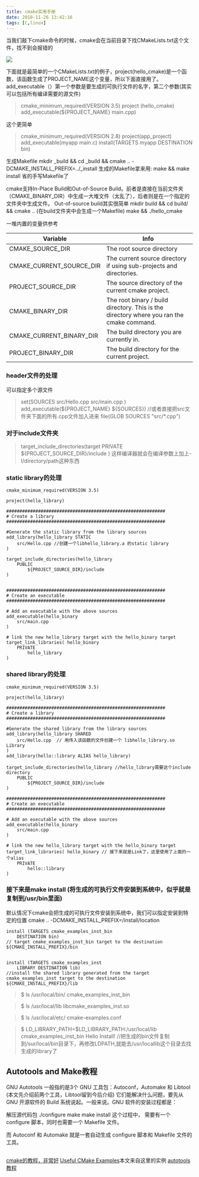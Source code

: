 ```yaml
---
title: cmake实用手册
date: 2018-11-26 13:42:16
tags: [C,linux]
---
```



当我们敲下cmake命令的时候，cmake会在当前目录下找CMakeLists.txt这个文件，找不到会报错的

![](https://www.haldir66.ga/static/imgs/fresh-sparkle-dew-drops-on-red-flower-wallpaper-53861cf580909.jpg)
<!--more-->

下面就是最简单的一个CMakeLists.txt的例子，project(hello_cmake)是一个函数，该函数生成了PROJECT_NAME这个变量，所以下面直接用了。add_executable（）第一个参数是要生成的可执行文件的名字，第二个参数(其实可以包括所有编译需要的源文件)

> cmake_minimum_required(VERSION 3.5)
project (hello_cmake)
add_executable(${PROJECT_NAME} main.cpp)

这个更简单
> cmake_minimum_required(VERSION 2.8)
project(app_project)
add_executable(myapp main.c)
install(TARGETS myapp DESTINATION bin)

生成Makefile
mkdir _build && cd _build && cmake .. -DCMAKE_INSTALL_PREFIX=../_install
生成的Makefile拿来用:
make && make install
省的手写Makefile了

cmake支持In-Place Build和Out-of-Source Build。前者是直接在当前文件夹（CMAKE_BINARY_DIR）中生成一大堆文件（太乱了），后者则是在一个指定的文件夹中生成文件。
Out-of-source build其实很简单
mkdir build && cd build/ && cmake .. (在build文件夹中会生成一个Makefile)
make && ./hello_cmake 


一堆内置的变量供参考

| Variable | Info |
| ------ | ------ |
| CMAKE_SOURCE_DIR | The root source directory |
| CMAKE_CURRENT_SOURCE_DIR | The current source directory if using sub-projects and directories. |
| PROJECT_SOURCE_DIR |The source directory of the current cmake project. |
| CMAKE_BINARY_DIR | The root binary / build directory. This is the directory where you ran the cmake command. |
| CMAKE_CURRENT_BINARY_DIR | The build directory you are currently in. |
| PROJECT_BINARY_DIR | The build directory for the current project. |


### header文件的处理
可以指定多个源文件
> set(SOURCES
    src/Hello.cpp
    src/main.cpp
)
add_executable(${PROJECT_NAME} ${SOURCES})
//或者直接把src文件夹下面的所有.cpp文件加入进来
file(GLOB SOURCES "src/*.cpp")


### 对于include文件夹
> target_include_directories(target
    PRIVATE
        ${PROJECT_SOURCE_DIR}/include
)
这样编译器就会在编译参数上加上-I/directory/path这种东西


### static library的处理
```
cmake_minimum_required(VERSION 3.5)

project(hello_library)

############################################################
# Create a library
############################################################

#Generate the static library from the library sources
add_library(hello_library STATIC 
    src/Hello.cpp //创建一个libhello_library.a 的static library
)

target_include_directories(hello_library
    PUBLIC 
        ${PROJECT_SOURCE_DIR}/include
)


############################################################
# Create an executable
############################################################

# Add an executable with the above sources
add_executable(hello_binary 
    src/main.cpp
)

# link the new hello_library target with the hello_binary target
target_link_libraries( hello_binary
    PRIVATE 
        hello_library
)
```


### shared library的处理
```
cmake_minimum_required(VERSION 3.5)

project(hello_library)

############################################################
# Create a library
############################################################

#Generate the shared library from the library sources
add_library(hello_library SHARED 
    src/Hello.cpp  // 用传入该函数的文件创建一个 libhello_library.so Library
)
add_library(hello::library ALIAS hello_library)

target_include_directories(hello_library //hello_library需要这个include directory
    PUBLIC 
        ${PROJECT_SOURCE_DIR}/include  
)

############################################################
# Create an executable
############################################################

# Add an executable with the above sources
add_executable(hello_binary
    src/main.cpp
)

# link the new hello_library target with the hello_binary target
target_link_libraries( hello_binary // 接下来就是Link了，这里使用了上面的一个alias
    PRIVATE 
        hello::library
)
```

### 接下来是make install (将生成的可执行文件安装到系统中，似乎就是复制到/usr/bin里面)
默认情况下cmake会把生成的可执行文件安装到系统中，我们可以指定安装到特定的位置
cmake .. -DCMAKE_INSTALL_PREFIX=/install/location

```
install (TARGETS cmake_examples_inst_bin
    DESTINATION bin)
// target cmake_examples_inst_bin target to the destination ${CMAKE_INSTALL_PREFIX}/bin


install (TARGETS cmake_examples_inst
    LIBRARY DESTINATION lib) 
//install the shared library generated from the target cmake_examples_inst target to the destination ${CMAKE_INSTALL_PREFIX}/lib       
```

> $ ls /usr/local/bin/
cmake_examples_inst_bin

> $ ls /usr/local/lib
libcmake_examples_inst.so

> $ ls /usr/local/etc/
cmake-examples.conf

> $ LD_LIBRARY_PATH=$LD_LIBRARY_PATH:/usr/local/lib cmake_examples_inst_bin
Hello Install! //把生成的bin文件复制到/sur/local/bin目录下，再修改LDPATH,就能去/usr/locallib这个目录去找生成的library了


## Autotools and Make教程
GNU Autotools 一般指的是3个 GNU 工具包：Autoconf，Automake 和 Libtool (本文先介绍前两个工具，Libtool留到今后介绍)
它们能解决什么问题，要先从 GNU 开源软件的 Build 系统说起。一般来说。GNU 软件的安装过程都是：

解压源代码包
./configure
make
make install
这个过程中， 需要有一个 configure 脚本，同时也需要一个 Makefile 文件。

而 Autoconf 和 Automake 就是一套自动生成 configure 脚本和 Makefile 文件的工具。

## 
[cmake的教程，非常好](https://mirkokiefer.com/cmake-by-example-f95eb47d45b1)
[Useful CMake Examples](https://github.com/ttroy50/cmake-examples)本文来自这里的实例
[autotools教程](http://www.lugod.org/presentations/autotools/presentation/autotools.pdf)
